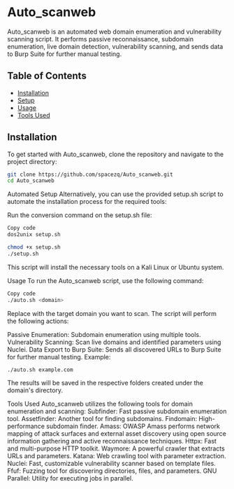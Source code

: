 # Auto_scanweb

Auto_scanweb is an automated web domain enumeration and vulnerability scanning script. It performs passive reconnaissance, subdomain enumeration, live domain detection, vulnerability scanning, and sends data to Burp Suite for further manual testing.

## Table of Contents
- [Installation](#installation)
- [Setup](#setup)
- [Usage](#usage)
- [Tools Used](#tools-used)

## Installation

To get started with Auto_scanweb, clone the repository and navigate to the project directory:

```bash
git clone https://github.com/spacezq/Auto_scanweb.git
cd Auto_scanweb
```
Automated Setup
Alternatively, you can use the provided setup.sh script to automate the installation process for the required tools:

Run the conversion command on the setup.sh file:

```bash
Copy code
dos2unix setup.sh
```

```bash
chmod +x setup.sh
./setup.sh
```
This script will install the necessary tools on a Kali Linux or Ubuntu system.

Usage
To run the Auto_scanweb script, use the following command:

```bash
Copy code
./auto.sh <domain>
```
Replace <domain> with the target domain you want to scan. The script will perform the following actions:

Passive Enumeration: Subdomain enumeration using multiple tools.
Vulnerability Scanning: Scan live domains and identified parameters using Nuclei.
Data Export to Burp Suite: Sends all discovered URLs to Burp Suite for further manual testing.
Example:
```bash
./auto.sh example.com
```
The results will be saved in the respective folders created under the domain's directory.

Tools Used
Auto_scanweb utilizes the following tools for domain enumeration and scanning:
Subfinder: Fast passive subdomain enumeration tool.
Assetfinder: Another tool for finding subdomains.
Findomain: High-performance subdomain finder.
Amass: OWASP Amass performs network mapping of attack surfaces and external asset discovery using open source information gathering and active reconnaissance techniques.
Httpx: Fast and multi-purpose HTTP toolkit.
Waymore: A powerful crawler that extracts URLs and parameters.
Katana: Web crawling tool with parameter extraction.
Nuclei: Fast, customizable vulnerability scanner based on template files.
Ffuf: Fuzzing tool for discovering directories, files, and parameters.
GNU Parallel: Utility for executing jobs in parallel.
